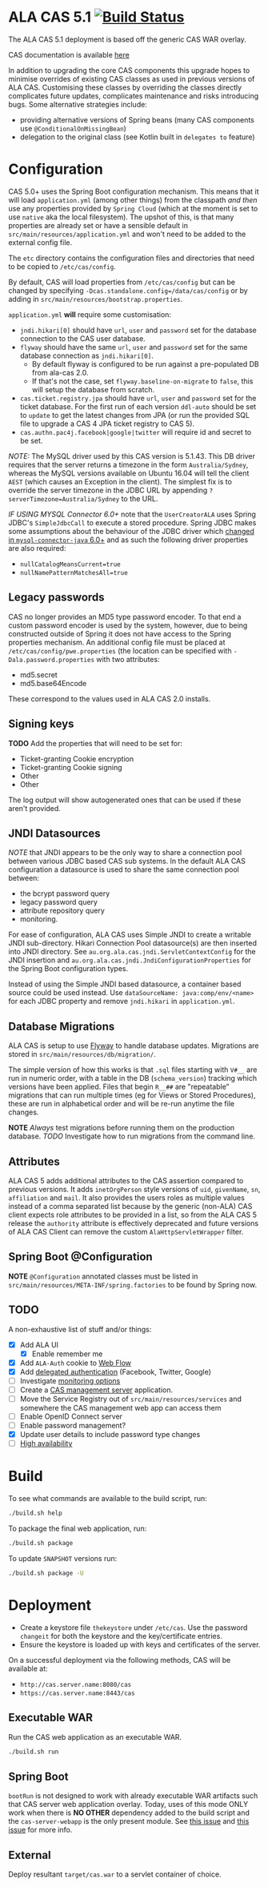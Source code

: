 ALA CAS 5.1 [![Build Status](https://travis-ci.org/AtlasOfLivingAustralia/ala-cas-5.svg?branch=master)](https://travis-ci.org/AtlasOfLivingAustralia/ala-cas-5)
============================

The ALA CAS 5.1 deployment is based off the generic CAS WAR overlay.

CAS documentation is available [here](https://apereo.github.io/cas/5.1.x/index.html)

In addition to upgrading the core CAS components this upgrade hopes to minimise overrides of existing CAS classes as 
used in previous versions of ALA CAS.  Customising these classes by overriding the classes directly complicates future
updates, complicates maintenance and risks introducing bugs.  Some alternative strategies include:
 
 - providing alternative versions of Spring beans (many CAS components use `@ConditionalOnMissingBean`)
 - delegation to the original class (see Kotlin built in `delegates to` feature)

# Configuration

CAS 5.0+ uses the Spring Boot configuration mechanism.  This means that it will load `application.yml` (among other 
things) from the classpath *and then* use any properties provided by `Spring Cloud` (which at the moment is set to use 
`native` aka the local filesystem).  The upshot of this, is that many properties are already set or have a sensible 
default in `src/main/resources/application.yml` and won't need to be added to the external config file.

The `etc` directory contains the configuration files and directories that need to be copied to `/etc/cas/config`.

By default, CAS will load properties from `/etc/cas/config` but can be changed by specifying `-Dcas.standalone.config=/data/cas/config` or by adding in `src/main/resources/bootstrap.properties`.

`application.yml` **will** require some customisation:
 
  - `jndi.hikari[0]` should have `url`, `user` and `password` set for the database connection to the CAS user database.
  - `flyway` should have the same `url`, `user` and `password` set for the same database connection as `jndi.hikari[0]`.
    - By default flyway is configured to be run against a pre-populated DB from ala-cas 2.0.
    - If that's not the case, set `flyway.baseline-on-migrate` to `false`, this will setup the database from scratch.
  - `cas.ticket.registry.jpa` should have `url`, `user` and `password` set for the ticket database.  For the first run 
    of each version `ddl-auto` should be set to `update` to get the latest changes from JPA (or run the provided SQL file to upgrade a CAS 4 JPA ticket registry to CAS 5).
  - `cas.authn.pac4j.facebook|google|twitter` will require id and secret to be set.

*NOTE:* The MySQL driver used by this CAS version is 5.1.43.  This DB driver requires that the server returns a timezone
in the form `Australia/Sydney`, whereas the MySQL versions available on Ubuntu 16.04 will tell the client `AEST` (which
causes an Exception in the client).  The simplest fix is to override the server timezone in the JDBC URL by appending 
`?serverTimezone=Australia/Sydney` to the URL.

*IF USING MYSQL Connector 6.0+* note that the `UserCreatorALA` uses Spring JDBC's `SimpleJdbcCall` to execute a stored procedure.
Spring JDBC makes some assumptions about the behaviour of the JDBC driver which [changed in `mysql-connector-java` 6.0+](https://dev.mysql.com/doc/connector-j/8.0/en/connector-j-properties-changed.html)
and as such the following driver properties are also required:
 - `nullCatalogMeansCurrent=true`
 - `nullNamePatternMatchesAll=true`

## Legacy passwords

CAS no longer provides an MD5 type password encoder.  To that end a custom password encoder is used by the system, 
however, due to being constructed outside of Spring it does not have access to the Spring properties
mechanism.  An additional config file must be placed at `/etc/cas/config/pwe.properties` (the location can be specified with `-Dala.password.properties` with two attributes:

  - md5.secret
  - md5.base64Encode
  
These correspond to the values used in ALA CAS 2.0 installs.

## Signing keys

**TODO** Add the properties that will need to be set for:

 - Ticket-granting Cookie encryption
 - Ticket-granting Cookie signing
 - Other
 - Other
 
The log output will show autogenerated ones that can be used if these aren't provided.

## JNDI Datasources

*NOTE* that JNDI appears to be the only way to share a connection pool between various JDBC based CAS sub systems.  In 
the default ALA CAS configuration a datasource is used to share the same connection pool between:
 
 - the bcrypt password query
 - legacy password query
 - attribute repository query
 - monitoring.

For ease of configuration, ALA CAS uses Simple JNDI to create a writable JNDI sub-directory.  Hikari Connection Pool 
datasource(s) are then inserted into JNDI directory.  See `au.org.ala.cas.jndi.ServletContextConfig` for the JNDI insertion and 
`au.org.ala.cas.jndi.JndiConfigurationProperties` for the Spring Boot configuration types.

Instead of using the Simple JNDI based datasource, a container based source could be used instead.  Use 
`dataSourceName: java:comp/env/<name>` for each JDBC property and remove `jndi.hikari` in `application.yml`.

## Database Migrations

ALA CAS is setup to use [Flyway](https://flywaydb.org/) to handle database updates.  Migrations are stored in 
`src/main/resources/db/migration/`.

The simple version of how this works is that `.sql` files starting with `V#__` are run in numeric order, 
with a table in the DB (`schema_version`) tracking which versions have been applied.  Files that begin `R__##` are 
"repeatable" migrations that can run multiple times (eg for Views or Stored Procedures), these are run in alphabetical 
order and will be re-run anytime the file changes.

**NOTE** *Always* test migrations before running them on the production database.  *TODO* Investigate how to run 
migrations from the command line.

## Attributes

ALA CAS 5 adds additional attributes to the CAS assertion compared to previous versions.  It adds `inetOrgPerson` style 
versions of `uid`, `givenName`, `sn`, `affiliation` and `mail`.  It also provides the users roles as multiple values 
instead of a comma separated list because by the generic (non-ALA) CAS client expects role attributes to be provided in
a list, so from the ALA CAS 5 release the `authority` attribute is effectively deprecated and future versions of ALA CAS 
Client can remove the custom `AlaHttpServletWrapper` filter. 

## Spring Boot @Configuration

**NOTE** `@Configuration` annotated classes must be listed in `src/main/resources/META-INF/spring.factories` to be found by
Spring now.

## TODO

A non-exhaustive list of stuff and/or things:

 - [x] Add ALA UI
    - [x] Enable remember me
 - [x] Add `ALA-Auth` cookie to [Web Flow](https://apereo.github.io/cas/5.1.x/installation/Webflow-Customization.html)
 - [x] Add [delegated authentication](https://apereo.github.io/cas/5.1.x/integration/Delegate-Authentication.html) (Facebook, Twitter, Google)
 - [ ] Investigate [monitoring options](https://apereo.github.io/cas/5.1.x/installation/Monitoring-Statistics.html)
 - [ ] Create a [CAS management server](https://github.com/apereo/cas-services-management-overlay) application.
 - [ ] Move the Service Registry out of `src/main/resources/services` and somewhere the CAS management web app can access them
 - [ ] Enable OpenID Connect server
 - [ ] Enable password management?
 - [x] Update user details to include password type changes
 - [ ] [High availability](https://apereo.github.io/cas/5.1.x/planning/High-Availability-Guide.html)

# Build

To see what commands are available to the build script, run:

```bash
./build.sh help
```

To package the final web application, run:

```bash
./build.sh package
```

To update `SNAPSHOT` versions run:

```bash
./build.sh package -U
```

# Deployment

- Create a keystore file `thekeystore` under `/etc/cas`. Use the password `changeit` for both the keystore and the key/certificate entries.
- Ensure the keystore is loaded up with keys and certificates of the server.

On a successful deployment via the following methods, CAS will be available at:

* `http://cas.server.name:8080/cas`
* `https://cas.server.name:8443/cas`

## Executable WAR

Run the CAS web application as an executable WAR.

```bash
./build.sh run
```

## Spring Boot

`bootRun` is not designed to work with already executable WAR artifacts such that CAS server web application overlay. Today, uses of this mode ONLY work when there is **NO OTHER** dependency added to the build script and the `cas-server-webapp` is the only present module. See [this issue](https://github.com/apereo/cas/issues/2334) and [this issue](https://github.com/spring-projects/spring-boot/issues/8320) for more info.

## External

Deploy resultant `target/cas.war`  to a servlet container of choice.

